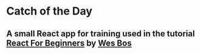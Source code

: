 # Catch of the Day

## A small React app for training used in the tutorial [React For Beginners](https://reactforbeginners.com/) by [Wes Bos](http://wesbos.com/)
